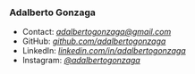 
### **Adalberto Gonzaga**

* Contact: *<adalbertogonzaga@gmail.com>*
* GitHub: *[github.com/adalbertogonzaga](https://github.com/adalbertogonzaga/)*
* LinkedIn: *[linkedin.com/in/adalbertogonzaga](http://linkedin.com/in/adalbertogonzaga/)*
* Instagram: *[@adalbertogonzaga](https://www.instagram.com/adalbertogonzaga/)*

